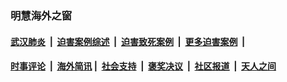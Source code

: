 
### 明慧海外之窗

####  [武汉肺炎](indexes/365.md?t=01261101) &nbsp;|&nbsp;  [迫害案例综述](indexes/328.md?t=01261101) &nbsp;|&nbsp; [迫害致死案例](indexes/277.md?t=01261101)  &nbsp;|&nbsp; [更多迫害案例](indexes/81.md?t=01261101)  &nbsp;|&nbsp; 
####  [时事评论](indexes/251.md?t=01261101) &nbsp;|&nbsp; [海外简讯](indexes/245.md?t=01261101)&nbsp;|&nbsp;  [社会支持](indexes/140.md?t=01261101) &nbsp;|&nbsp; [褒奖决议](indexes/282.md?t=01261101) &nbsp;|&nbsp; [社区报道](indexes/91.md?t=01261101)  &nbsp;|&nbsp; [天人之间](indexes/78.md?t=01261101) 

